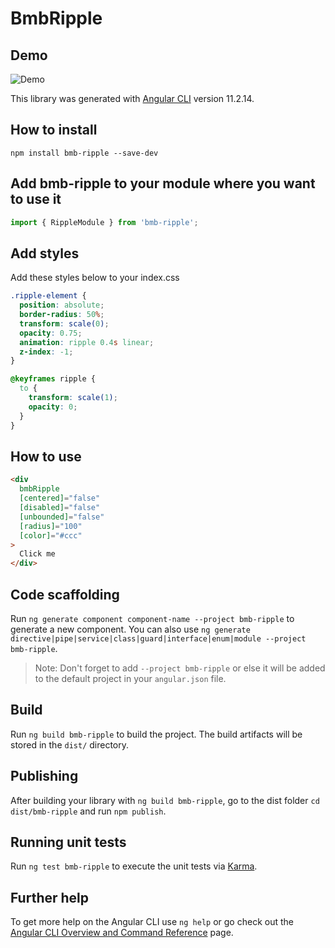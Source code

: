 # BmbRipple

## Demo
![Demo](https://media.giphy.com/media/IyuXb64EHkyge2kH3v/giphy.gif)

This library was generated with [Angular CLI](https://github.com/angular/angular-cli) version 11.2.14.

## How to install
```
npm install bmb-ripple --save-dev
```

## Add bmb-ripple to your module where you want to use it
```javascript
import { RippleModule } from 'bmb-ripple'; 
```

## Add styles
Add these styles below to your index.css
```css
.ripple-element {
  position: absolute;
  border-radius: 50%;
  transform: scale(0);
  opacity: 0.75;
  animation: ripple 0.4s linear;
  z-index: -1;
}

@keyframes ripple {
  to {
    transform: scale(1);
    opacity: 0;
  }
}
```

## How to use

```html
<div
  bmbRipple
  [centered]="false"
  [disabled]="false"
  [unbounded]="false"
  [radius]="100"
  [color]="#ccc"
>
  Click me
</div>
```

## Code scaffolding

Run `ng generate component component-name --project bmb-ripple` to generate a new component. You can also use `ng generate directive|pipe|service|class|guard|interface|enum|module --project bmb-ripple`.
> Note: Don't forget to add `--project bmb-ripple` or else it will be added to the default project in your `angular.json` file. 

## Build

Run `ng build bmb-ripple` to build the project. The build artifacts will be stored in the `dist/` directory.

## Publishing

After building your library with `ng build bmb-ripple`, go to the dist folder `cd dist/bmb-ripple` and run `npm publish`.

## Running unit tests

Run `ng test bmb-ripple` to execute the unit tests via [Karma](https://karma-runner.github.io).

## Further help

To get more help on the Angular CLI use `ng help` or go check out the [Angular CLI Overview and Command Reference](https://angular.io/cli) page.
